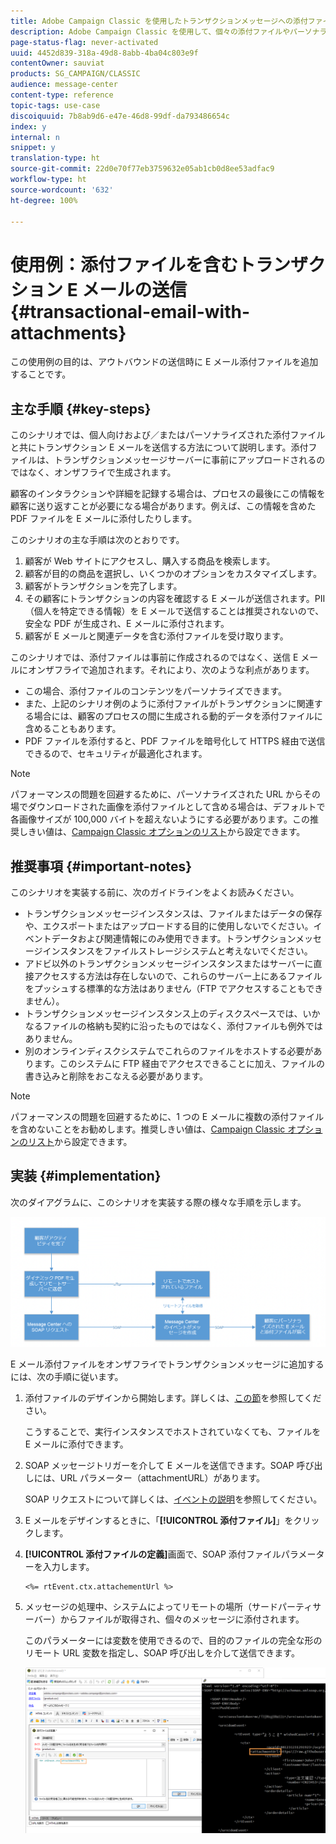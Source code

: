 ```yaml
---
title: Adobe Campaign Classic を使用したトランザクションメッセージへの添付ファイルの追加
description: Adobe Campaign Classic を使用して、個々の添付ファイルやパーソナライズされた添付ファイルを含むトランザクション E メールを送信する方法を説明します。
page-status-flag: never-activated
uuid: 4452d839-318a-49d8-8abb-4ba04c803e9f
contentOwner: sauviat
products: SG_CAMPAIGN/CLASSIC
audience: message-center
content-type: reference
topic-tags: use-case
discoiquuid: 7b8ab9d6-e47e-46d8-99df-da793486654c
index: y
internal: n
snippet: y
translation-type: ht
source-git-commit: 22d0e70f77eb3759632e05ab1cb0d8ee53adfac9
workflow-type: ht
source-wordcount: '632'
ht-degree: 100%

---
```



# 使用例：添付ファイルを含むトランザクション E メールの送信{#transactional-email-with-attachments}

この使用例の目的は、アウトバウンドの送信時に E メール添付ファイルを追加することです。

## 主な手順 {#key-steps}

このシナリオでは、個人向けおよび／またはパーソナライズされた添付ファイルと共にトランザクション E メールを送信する方法について説明します。添付ファイルは、トランザクションメッセージサーバーに事前にアップロードされるのではなく、オンザフライで生成されます。

顧客のインタラクションや詳細を記録する場合は、プロセスの最後にこの情報を顧客に送り返すことが必要になる場合があります。例えば、この情報を含めた PDF ファイルを E メールに添付したりします。

このシナリオの主な手順は次のとおりです。

1. 顧客が Web サイトにアクセスし、購入する商品を検索します。
1. 顧客が目的の商品を選択し、いくつかのオプションをカスタマイズします。
1. 顧客がトランザクションを完了します。
1. その顧客にトランザクションの内容を確認する E メールが送信されます。PII（個人を特定できる情報）を E メールで送信することは推奨されないので、安全な PDF が生成され、E メールに添付されます。
1. 顧客が E メールと関連データを含む添付ファイルを受け取ります。

このシナリオでは、添付ファイルは事前に作成されるのではなく、送信 E メールにオンザフライで追加されます。それにより、次のような利点があります。

* この場合、添付ファイルのコンテンツをパーソナライズできます。
* また、上記のシナリオ例のように添付ファイルがトランザクションに関連する場合には、顧客のプロセスの間に生成される動的データを添付ファイルに含めることもあります。
* PDF ファイルを添付すると、PDF ファイルを暗号化して HTTPS 経由で送信できるので、セキュリティが最適化されます。

>[!NOTE]
>
>パフォーマンスの問題を回避するために、パーソナライズされた URL からその場でダウンロードされた画像を添付ファイルとして含める場合は、デフォルトで各画像サイズが 100,000 バイトを超えないようにする必要があります。この推奨しきい値は、[Campaign Classic オプションのリスト](../../installation/using/configuring-campaign-options.md#delivery)から設定できます。

## 推奨事項 {#important-notes}

このシナリオを実装する前に、次のガイドラインをよくお読みください。

* トランザクションメッセージインスタンスは、ファイルまたはデータの保存や、エクスポートまたはアップロードする目的に使用しないでください。イベントデータおよび関連情報にのみ使用できます。トランザクションメッセージインスタンスをファイルストレージシステムと考えないでください。
* アドビ以外のトランザクションメッセージインスタンスまたはサーバーに直接アクセスする方法は存在しないので、これらのサーバー上にあるファイルをプッシュする標準的な方法はありません（FTP でアクセスすることもできません）。
* トランザクションメッセージインスタンス上のディスクスペースでは、いかなるファイルの格納も契約に沿ったものではなく、添付ファイルも例外ではありません。
* 別のオンラインディスクシステムでこれらのファイルをホストする必要があります。このシステムに FTP 経由でアクセスできることに加え、ファイルの書き込みと削除をおこなえる必要があります。

>[!NOTE]
>
>パフォーマンスの問題を回避するために、1 つの E メールに複数の添付ファイルを含めないことをお勧めします。推奨しきい値は、[Campaign Classic オプションのリスト](../../installation/using/configuring-campaign-options.md#delivery)から設定できます。

## 実装 {#implementation}

次のダイアグラムに、このシナリオを実装する際の様々な手順を示します。

![](assets/message-center-uc1.png)

E メール添付ファイルをオンザフライでトランザクションメッセージに追加するには、次の手順に従います。

1. 添付ファイルのデザインから開始します。詳しくは、[この節](../../delivery/using/attaching-files.md#attach-a-personalized-file)を参照してください。

   こうすることで、実行インスタンスでホストされていなくても、ファイルを E メールに添付できます。

1. SOAP メッセージトリガーを介して E メールを送信できます。SOAP 呼び出しには、URL パラメーター（attachmentURL）があります。

   SOAP リクエストについて詳しくは、[イベントの説明](../../message-center/using/event-description.md)を参照してください。

1. E メールをデザインするときに、「**[!UICONTROL 添付ファイル]**」をクリックします。

1. **[!UICONTROL 添付ファイルの定義]**&#x200B;画面で、SOAP 添付ファイルパラメーターを入力します。

   ```
   <%= rtEvent.ctx.attachementUrl %>
   ```

1. メッセージの処理中、システムによってリモートの場所（サードパーティサーバー）からファイルが取得され、個々のメッセージに添付されます。

   このパラメーターには変数を使用できるので、目的のファイルの完全な形のリモート URL 変数を指定し、SOAP 呼び出しを介して送信できます。

   ![](assets/message-center-uc2.png)
